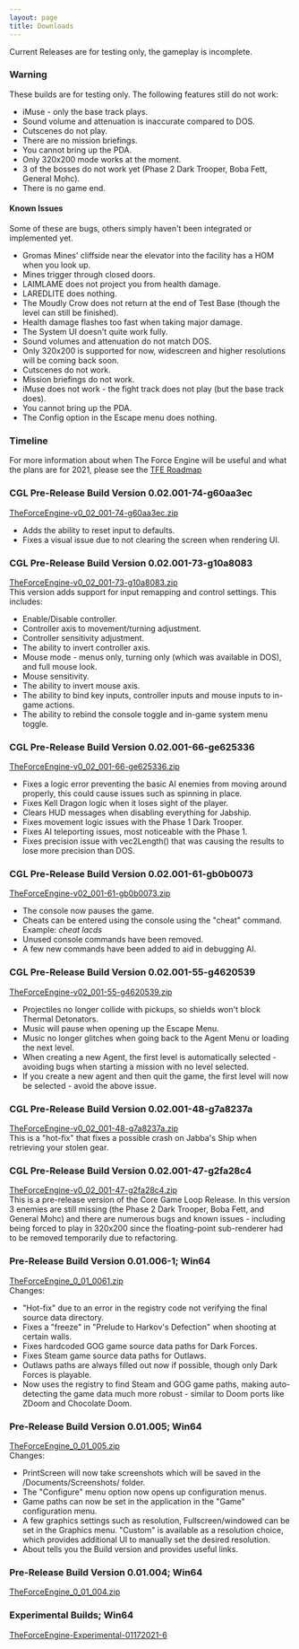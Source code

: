 ```yaml
---
layout: page
title: Downloads
---
```


Current Releases are for testing only, the gameplay is incomplete.

### Warning
These builds are for testing only. The following features still do not work:
* iMuse - only the base track plays.
* Sound volume and attenuation is inaccurate compared to DOS.
* Cutscenes do not play.
* There are no mission briefings.
* You cannot bring up the PDA.
* Only 320x200 mode works at the moment.
* 3 of the bosses do not work yet (Phase 2 Dark Trooper, Boba Fett, General Mohc).
* There is no game end.

#### Known Issues
Some of these are bugs, others simply haven't been integrated or implemented yet.
* Gromas Mines' cliffside near the elevator into the facility has a HOM when you look up.
* Mines trigger through closed doors.
* LAIMLAME does not project you from health damage.
* LAREDLITE does nothing.
* The Moudly Crow does not return at the end of Test Base (though the level can still be finished).
* Health damage flashes too fast when taking major damage.
* The System UI doesn't quite work fully.
* Sound volumes and attenuation do not match DOS.
* Only 320x200 is supported for now, widescreen and higher resolutions will be coming back soon.
* Cutscenes do not work.
* Mission briefings do not work.
* iMuse does not work - the fight track does not play (but the base track does).
* You cannot bring up the PDA.
* The Config option in the Escape menu does nothing.

### Timeline
For more information about when The Force Engine will be useful and what the plans are for 2021, please see the [TFE Roadmap](Roadmap.md)

### CGL Pre-Release Build Version 0.02.001-74-g60aa3ec
[TheForceEngine-v0_02_001-74-g60aa3ec.zip](archive/TheForceEngine-v0_02_001-74-g60aa3ec.zip) <br>
* Adds the ability to reset input to defaults.
* Fixes a visual issue due to not clearing the screen when rendering UI.

### CGL Pre-Release Build Version 0.02.001-73-g10a8083
[TheForceEngine-v0_02_001-73-g10a8083.zip](archive/TheForceEngine-v0_02_001-73-g10a8083.zip) <br>
This version adds support for input remapping and control settings. This includes:
* Enable/Disable controller.
* Controller axis to movement/turning adjustment.
* Controller sensitivity adjustment.
* The ability to invert controller axis.
* Mouse mode - menus only, turning only (which was available in DOS), and full mouse look.
* Mouse sensitivity.
* The ability to invert mouse axis.
* The ability to bind key inputs, controller inputs and mouse inputs to in-game actions.
* The ability to rebind the console toggle and in-game system menu toggle.

### CGL Pre-Release Build Version 0.02.001-66-ge625336
[TheForceEngine-v0_02_001-66-ge625336.zip](archive/TheForceEngine-v0_02_001-66-ge625336.zip) <br>
* Fixes a logic error preventing the basic AI enemies from moving around properly, this could cause issues such as spinning in place.
* Fixes Kell Dragon logic when it loses sight of the player.
* Clears HUD messages when disabling everything for Jabship.
* Fixes movement logic issues with the Phase 1 Dark Trooper.
* Fixes AI teleporting issues, most noticeable with the Phase 1.
* Fixes precision issue with vec2Length() that was causing the results to lose more precision than DOS.

### CGL Pre-Release Build Version 0.02.001-61-gb0b0073
[TheForceEngine-v02_001-61-gb0b0073.zip](archive/TheForceEngine-v02_001-61-gb0b0073.zip) <br>
* The console now pauses the game.
* Cheats can be entered using the console using the "cheat" command. Example: *cheat lacds*
* Unused console commands have been removed.
* A few new commands have been added to aid in debugging AI.

### CGL Pre-Release Build Version 0.02.001-55-g4620539
[TheForceEngine-v02_001-55-g4620539.zip](archive/TheForceEngine-v02_001-55-g4620539.zip) <br>
* Projectiles no longer collide with pickups, so shields won't block Thermal Detonators.
* Music will pause when opening up the Escape Menu.
* Music no longer glitches when going back to the Agent Menu or loading the next level.
* When creating a new Agent, the first level is automatically selected - avoiding bugs when starting a mission with no level selected.
* If you create a new agent and then quit the game, the first level will now be selected - avoid the above issue.

### CGL Pre-Release Build Version 0.02.001-48-g7a8237a
[TheForceEngine-v0_02_001-48-g7a8237a.zip](archive/TheForceEngine-v02_001-48-g7a8237a.zip) <br>
This is a "hot-fix" that fixes a possible crash on Jabba's Ship when retrieving your stolen gear.

### CGL Pre-Release Build Version 0.02.001-47-g2fa28c4
[TheForceEngine-v0_02_001-47-g2fa28c4.zip](archive/TheForceEngine-v0_02_0001-47-g2fa28c4.zip) <br>
This is a pre-release version of the Core Game Loop Release. In this version 3 enemies are still missing (the Phase 2 Dark Trooper, Boba Fett, and General Mohc) and there are numerous bugs and known issues - including being forced to play in 320x200 since the floating-point sub-renderer had to be removed temporarily due to refactoring.

### Pre-Release Build Version 0.01.006-1; Win64
[TheForceEngine_0_01_0061.zip](archive/TheForceEngine_0_01_0061.zip) <br>
Changes:
  * "Hot-fix" due to an error in the registry code not verifying the final source data directory.
  * Fixes a "freeze" in "Prelude to Harkov's Defection" when shooting at certain walls.
  * Fixes hardcoded GOG game source data paths for Dark Forces.
  * Fixes Steam game source data paths for Outlaws.
  * Outlaws paths are always filled out now if possible, though only Dark Forces is playable.
  * Now uses the registry to find Steam and GOG game paths, making auto-detecting the game data much more robust - similar to Doom ports like ZDoom and Chocolate Doom.

### Pre-Release Build Version 0.01.005; Win64
[TheForceEngine_0_01_005.zip](archive/TheForceEngine_0_01_005.zip) <br>
Changes:
  * PrintScreen will now take screenshots which will be saved in the /Documents/Screenshots/ folder.
  * The "Configure" menu option now opens up configuration menus.
  * Game paths can now be set in the application in the "Game" configuration menu.
  * A few graphics settings such as resolution, Fullscreen/windowed can be set in the Graphics menu. "Custom" is available as a resolution choice, which provides additional UI to manually set the desired resolution.
  * About tells you the Build version and provides useful links.

### Pre-Release Build Version 0.01.004; Win64
[TheForceEngine_0_01_004.zip](archive/TheForceEngine_0_01_004.zip)

### Experimental Builds; Win64
[TheForceEngine-Experimental-01172021-6](archive/TheForceEngine-Experimental-01172021-6.zip)
